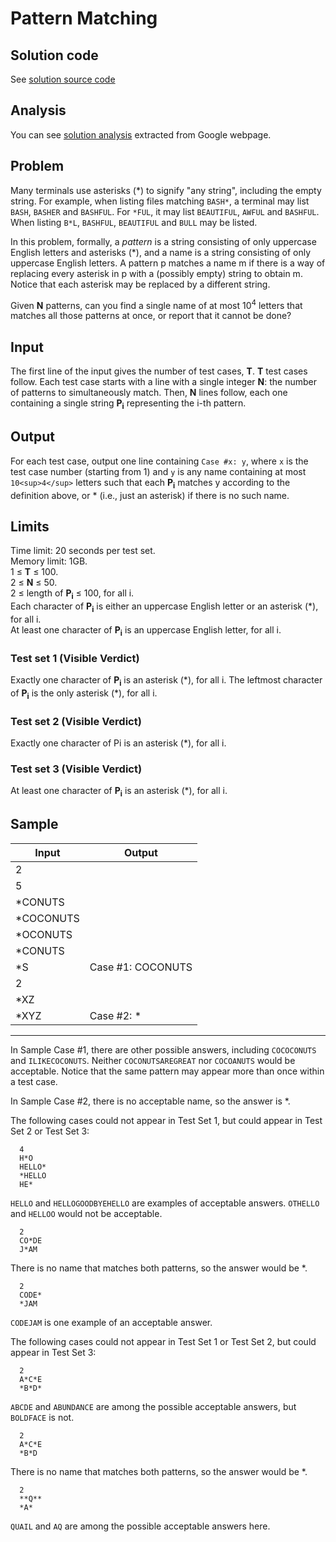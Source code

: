 # Pattern Matching

## Solution code

See [solution source code](/Round%201A/Pattern%20Matching/solution.js)

## Analysis

You can see [solution analysis](/Round%201A/Pattern%20Matching/analysis.md) extracted from Google webpage.

## Problem

Many terminals use asterisks (\*) to signify "any string", including the empty string. For example, when listing files matching `BASH*`, a terminal may list `BASH`, `BASHER` and `BASHFUL`. For `*FUL`, it may list `BEAUTIFUL`, `AWFUL` and `BASHFUL`. When listing `B*L`, `BASHFUL`, `BEAUTIFUL` and `BULL` may be listed.

In this problem, formally, a _pattern_ is a string consisting of only uppercase English letters and asterisks (\*), and a name is a string consisting of only uppercase English letters. A pattern p matches a name m if there is a way of replacing every asterisk in p with a (possibly empty) string to obtain m. Notice that each asterisk may be replaced by a different string.

Given **N** patterns, can you find a single name of at most 10<sup>4</sup> letters that matches all those patterns at once, or report that it cannot be done?

## Input

The first line of the input gives the number of test cases, **T**. **T** test cases follow. Each test case starts with a line with a single integer **N**: the number of patterns to simultaneously match. Then, **N** lines follow, each one containing a single string **P<sub>i</sub>** representing the i-th pattern.

## Output

For each test case, output one line containing `Case #x: y`, where `x` is the test case number (starting from 1) and `y` is any name containing at most `10<sup>4</sup>` letters such that each **P<sub>i</sub>** matches y according to the definition above, or \* (i.e., just an asterisk) if there is no such name.

## Limits

Time limit: 20 seconds per test set.<br>
Memory limit: 1GB.<br>
1 ≤ **T** ≤ 100.<br>
2 ≤ **N** ≤ 50.<br>
2 ≤ length of **P<sub>i</sub>** ≤ 100, for all i.<br>
Each character of **P<sub>i</sub>** is either an uppercase English letter or an asterisk (\*), for all i.<br>
At least one character of **P<sub>i</sub>** is an uppercase English letter, for all i.<br>

### Test set 1 (Visible Verdict)

Exactly one character of **P<sub>i</sub>** is an asterisk (\*), for all i.
The leftmost character of **P<sub>i</sub>** is the only asterisk (\*), for all i.

### Test set 2 (Visible Verdict)

Exactly one character of Pi is an asterisk (\*), for all i.

### Test set 3 (Visible Verdict)

At least one character of **P<sub>i</sub>** is an asterisk (\*), for all i.

## Sample

| Input      | Output            |
| ---------- | ----------------- |
| 2          |                   |
| 5          |                   |
| \*CONUTS   |                   |
| \*COCONUTS |                   |
| \*OCONUTS  |                   |
| \*CONUTS   |                   |
| \*S        | Case #1: COCONUTS |
| 2          |                   |
| \*XZ       |                   |
| \*XYZ      | Case #2: \*       |

---

In Sample Case #1, there are other possible answers, including `COCOCONUTS` and `ILIKECOCONUTS`. Neither `COCONUTSAREGREAT` nor `COCOANUTS` would be acceptable. Notice that the same pattern may appear more than once within a test case.

In Sample Case #2, there is no acceptable name, so the answer is \*.

The following cases could not appear in Test Set 1, but could appear in Test Set 2 or Test Set 3:

```
  4
  H*O
  HELLO*
  *HELLO
  HE*
```

`HELLO` and `HELLOGOODBYEHELLO` are examples of acceptable answers. `OTHELLO` and `HELLOO` would not be acceptable.

```
  2
  CO*DE
  J*AM
```

There is no name that matches both patterns, so the answer would be \*.

```
  2
  CODE*
  *JAM
```

`CODEJAM` is one example of an acceptable answer.

The following cases could not appear in Test Set 1 or Test Set 2, but could appear in Test Set 3:

```
  2
  A*C*E
  *B*D*
```

`ABCDE` and `ABUNDANCE` are among the possible acceptable answers, but `BOLDFACE` is not.

```
  2
  A*C*E
  *B*D
```

There is no name that matches both patterns, so the answer would be \*.

```
  2
  **Q**
  *A*
```

`QUAIL` and `AQ` are among the possible acceptable answers here.
